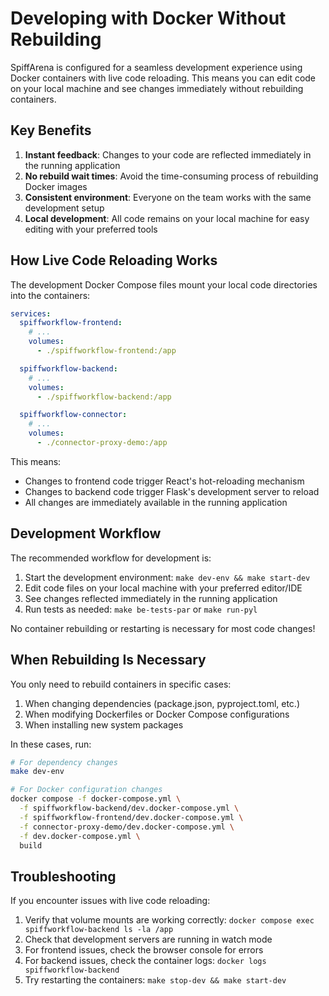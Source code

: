 # Developing with Docker Without Rebuilding

SpiffArena is configured for a seamless development experience using Docker containers with live code reloading. This means you can edit code on your local machine and see changes immediately without rebuilding containers.

## Key Benefits

1. **Instant feedback**: Changes to your code are reflected immediately in the running application
2. **No rebuild wait times**: Avoid the time-consuming process of rebuilding Docker images
3. **Consistent environment**: Everyone on the team works with the same development setup
4. **Local development**: All code remains on your local machine for easy editing with your preferred tools

## How Live Code Reloading Works

The development Docker Compose files mount your local code directories into the containers:

```yaml
services:
  spiffworkflow-frontend:
    # ...
    volumes:
      - ./spiffworkflow-frontend:/app

  spiffworkflow-backend:
    # ...
    volumes:
      - ./spiffworkflow-backend:/app

  spiffworkflow-connector:
    # ...
    volumes:
      - ./connector-proxy-demo:/app
```

This means:

- Changes to frontend code trigger React's hot-reloading mechanism
- Changes to backend code trigger Flask's development server to reload
- All changes are immediately available in the running application

## Development Workflow

The recommended workflow for development is:

1. Start the development environment: `make dev-env && make start-dev`
2. Edit code files on your local machine with your preferred editor/IDE
3. See changes reflected immediately in the running application
4. Run tests as needed: `make be-tests-par` or `make run-pyl`

No container rebuilding or restarting is necessary for most code changes!

## When Rebuilding Is Necessary

You only need to rebuild containers in specific cases:

1. When changing dependencies (package.json, pyproject.toml, etc.)
2. When modifying Dockerfiles or Docker Compose configurations
3. When installing new system packages

In these cases, run:

```bash
# For dependency changes
make dev-env

# For Docker configuration changes
docker compose -f docker-compose.yml \
  -f spiffworkflow-backend/dev.docker-compose.yml \
  -f spiffworkflow-frontend/dev.docker-compose.yml \
  -f connector-proxy-demo/dev.docker-compose.yml \
  -f dev.docker-compose.yml \
  build
```

## Troubleshooting

If you encounter issues with live code reloading:

1. Verify that volume mounts are working correctly: `docker compose exec spiffworkflow-backend ls -la /app`
2. Check that development servers are running in watch mode
3. For frontend issues, check the browser console for errors
4. For backend issues, check the container logs: `docker logs spiffworkflow-backend`
5. Try restarting the containers: `make stop-dev && make start-dev`

```{tags} how_to_guide, dev_docs
```
